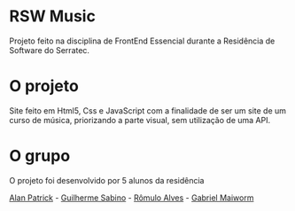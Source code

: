# RSW Music
 Projeto feito na disciplina de FrontEnd Essencial durante a Residência de Software do Serratec. 
 
 # O projeto
 
 Site feito em Html5, Css e JavaScript com a finalidade de ser um site de um curso de música, priorizando a parte visual, sem utilização de uma API.
 
 # O grupo
 
 O projeto foi desenvolvido por 5 alunos da residência
 
 [Alan Patrick](https://github.com/Alan-Patrik) -
 [Guilherme Sabino](https://github.com/GuilhermeSabinoRocha) -
 [Rômulo Alves](https://github.com/roalvesrj) -
 [Gabriel Maiworm](https://github.com/Txyzz) 
 
